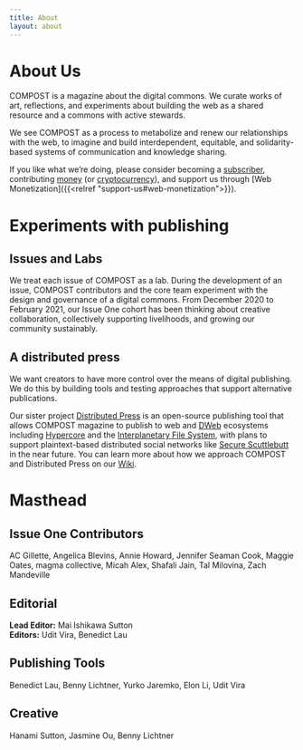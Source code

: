 ```yaml
---
title: About
layout: about
---
```


# About Us

COMPOST is a magazine about the digital commons. We curate works of art, reflections, and experiments about building the web as a shared resource and a commons with active stewards.

We see COMPOST as a process to metabolize and renew our relationships with the web, to imagine and build interdependent, equitable, and solidarity-based systems of communication and knowledge sharing.

If you like what we’re doing, please consider becoming a [subscriber](https://opencollective.com/compost/contribute/backer-22573/checkout), contributing [money](https://opencollective.com/compost) (or [cryptocurrency](https://gitcoin.co/grants/1385/compost)), and support us through [Web Monetization]({{<relref "support-us#web-monetization">}}).

# Experiments with publishing

## Issues and Labs

We treat each issue of COMPOST as a lab. During the development of an issue, COMPOST contributors and the core team experiment with the design and governance of a digital commons. From December 2020 to February 2021, our Issue One cohort has been thinking about creative collaboration, collectively supporting livelihoods, and growing our community sustainably.

## A distributed press

We want creators to have more control over the means of digital publishing. We do this by building tools and testing approaches that support alternative publications.

Our sister project [Distributed Press](https://distributed.press) is an open-source publishing tool that allows COMPOST magazine to publish to web and [DWeb](https://getdweb.net) ecosystems including [Hypercore](https://hypercore-protocol.org/) and the [Interplanetary File System](https://ipfs.io), with plans to support plaintext-based distributed social networks like [Secure Scuttlebutt](https://scuttlebutt.nz/) in the near future. You can learn more about how we approach COMPOST and Distributed Press on our [Wiki](https://github.com/hyphacoop/distributed-press-organizing/wiki/About-COMPOST-and-Distributed-Press/).

# Masthead

## Issue One Contributors

AC Gillette, Angelica Blevins, Annie Howard, Jennifer Seaman Cook, Maggie Oates, magma collective, Micah Alex, Shafali Jain, Tal Milovina, Zach Mandeville

## Editorial

**Lead Editor:** Mai Ishikawa Sutton  
**Editors:** Udit Vira, Benedict Lau

## Publishing Tools

Benedict Lau, Benny Lichtner, Yurko Jaremko, Elon Li, Udit Vira

## Creative

Hanami Sutton, Jasmine Ou, Benny Lichtner
